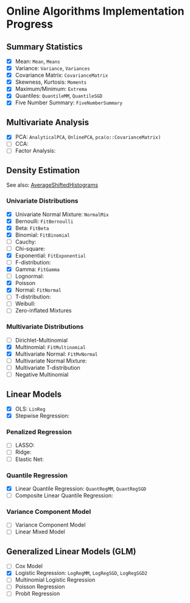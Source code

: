 # Online Algorithms Implementation Progress

## Summary Statistics

- [x] Mean: `Mean`, `Means`
- [x] Variance: `Variance`, `Variances`
- [x] Covariance Matrix: `CovarianceMatrix`
- [x] Skewness, Kurtosis: `Moments`
- [x] Maximum/Minimum: `Extrema`
- [x] Quantiles: `QuantileMM`, `QuantileSGD`
- [x] Five Number Summary: `FiveNumberSummary`

## Multivariate Analysis

- [x] PCA: `AnalyticalPCA`, `OnlinePCA`, `pca(o::CovarianceMatrix)`
- [ ] CCA:
- [ ] Factor Analysis:

## Density Estimation
See also: [AverageShiftedHistograms](https://github.com/joshday/AverageShiftedHistograms.jl)
### Univariate Distributions
- [x] Univariate Normal Mixture: `NormalMix`
- [x] Bernoulli: `FitBernoulli`
- [x] Beta: `FitBeta`
- [x] Binomial: `FitBinomial`
- [ ] Cauchy:
- [ ] Chi-square:
- [x] Exponential: `FitExponential`
- [ ] F-distribution:
- [x] Gamma: `FitGamma`
- [ ] Lognormal:
- [x] Poisson
- [x] Normal: `FitNormal`
- [ ] T-distribution:
- [ ] Weibull:
- [ ] Zero-inflated Mixtures

### Multivariate Distributions
- [ ] Dirichlet-Multinomial
- [x] Multinomial: `FitMultinomial`
- [x] Multivariate Normal: `FitMvNormal`
- [ ] Multivariate Normal Mixture:
- [ ] Multivariate T-distribution
- [ ] Negative Multinomial

## Linear Models
- [x] OLS: `LinReg`
- [x] Stepwise Regression:

### Penalized Regression
- [ ] LASSO:
- [ ] Ridge:
- [ ] Elastic Net:

### Quantile Regression
- [x] Linear Quantile Regression: `QuantRegMM`, `QuantRegSGD`
- [ ] Composite Linear Quantile Regression:

### Variance Component Model
- [ ] Variance Component Model
- [ ] Linear Mixed Model

## Generalized Linear Models (GLM)
- [ ] Cox Model
- [x] Logistic Regression: `LogRegMM`, `LogRegSGD`, `LogRegSGD2`
- [ ] Multinomial Logistic Regression
- [ ] Poisson Regression
- [ ] Probit Regression

